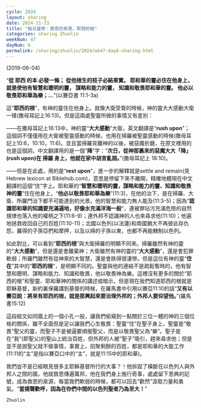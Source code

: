```yaml
---
cycle: 2024
layout: sharing
date: 2024-11-23
title: "每日靈修：救恩的泉源，耶西的根"
categories: sharing Zhuolin
weekNum: 47
dayNum: 6
permalink: /sharing/zhuolin/2024/wk47-day6-sharing.html
--- 
```

(2019-06-04)

“**從 耶西 的本 必發一條； 從他根生的枝子必結果實。 耶和華的靈必住在他身上， 就是使他有智慧和聰明的靈， 謀略和能力的靈， 知識和敬畏耶和華的靈。 他必以敬畏耶和華為樂；...**”(以賽亞書 11:1-3a)  

這“**耶西的根**”，有神的靈住在他身上。就像大衛受膏的時候，神的靈大大感動大衛一樣(撒母耳記上16:13)。但是這兩處聖靈所做的事情又有差別：  

——在撒母耳記上16:13中，神的靈“**大大感動**”大衛，英文翻譯是“**rush upon**”；這個詞不僅僅用在大衛被聖靈感動的時候，也用在掃羅被聖靈感動的時候(撒母耳記上10:6，10:10，11:6)。並且當掃羅背離神的以後，被惡魔折磨，在原文裡用的也是這個詞，中文翻譯用的是一個“**降**”字：“**次日，從神那裏來的惡魔大大「降」(rush upon)在 掃羅 身上，他就在家中胡言亂語。**”(撒母耳記上 18:10)。  

——但是在此處，用的是“**rest upon**”，進一步的解釋就是settle and remain(見Hebrew lexicon at Biblehub.com)，意思是停留下來不離開，精確地體現在中文翻譯的這個“住”字上。耶和華的“**智慧和聰明的靈，謀略和能力的靈、知識和敬畏神的靈**”住在他身上，“**他必以敬畏耶和華為樂**”(11:3)，在他的治下，是在掃羅、大衛、所羅門治下都不可能達到的光景。他的智慧和能力無人能及(11:3-5)；因為“**認識耶和華的知識要充滿遍地，好像水充滿洋海一般**”，連被罪玷污充滿危險的自然規律也落入他的權柄之下(11:6-9)；連外邦不認識神的人也來尋求他(11:10)；他遍地拯救收回自己的百姓(11:10-11)；北國以色列(以法蓮)和南國猶大不再彼此存仇怨，羅得的子孫亞捫和摩押，以及以掃的子孫以東，也都不再能轄制以色列。  

如此對比，可以看到“**耶西的根**”與大衛掃羅的明顯不同來。掃羅雖然有神的靈的“**大大感動**”，但是還是會離棄神；大衛雖然有神的靈的“**大大感動**”，還是會犯罪軟弱；所羅門雖然有從神來的大智慧，還是會跌得很淒慘。但是這位有神的靈“**住在**”其中的“**耶西的根**”，是明顯不同的。聖靈與他的連結不是疏鬆暫時的，他有智慧和聰明、謀略和能力、知識和敬畏，他以敬畏神為樂。這裡沒有更多的關於“耶西的根”和聖靈、耶和華神的關係的講述或暗示，但是現在我們知道耶西的根就是耶穌基督，新約裏保羅講到基督的時候，在羅馬書中引用以賽亞11:10的話“**又有以賽亞說：將來有耶西的根，就是那興起來要治理外邦的；外邦人要仰望他。**”(羅馬書15:12)  

這段經文如同牆上的一個小孔一般，讓我們偷窺到一點關於三位一體的神的三個位格的關係，雖不全面但是足以讓我們心生敬畏：聖靈“住”在聖子身上，聖靈是“敬畏”聖父的靈，而聖子不是被逼要順服聖父，而是以敬畏聖父為“樂”。聖子是在“我”(即聖父)的聖山上統治百姓，但外邦的人被“聖子”吸引，趕來尋求他；但是並不是說聖父就不做事情，事實上，招聚剩餘的百姓，都是耶和華的大能工作(11:11的“主”是指以賽亞口中的“主”，就是11:15中的耶和華)。  

我們豈不是已經眼見很多主耶穌基督所行的大事？！他拆毀了橫斷在以色列人與外邦人之間的牆，他就救恩傳遍萬邦，他在我們身上施行奇事，處處留下恩典的記號，成為救恩的泉源，每當我們軟弱的時候，都可以回去“歡然”汲取力量和勇氣。“**當揚聲歡呼，因為在你們中間的以色列聖者乃為至大！**”  

`Zhuolin`  
